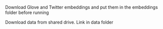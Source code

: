 Download Glove and Twitter embeddings and put them in the embeddings folder before running

Download data from shared drive. Link in data folder


